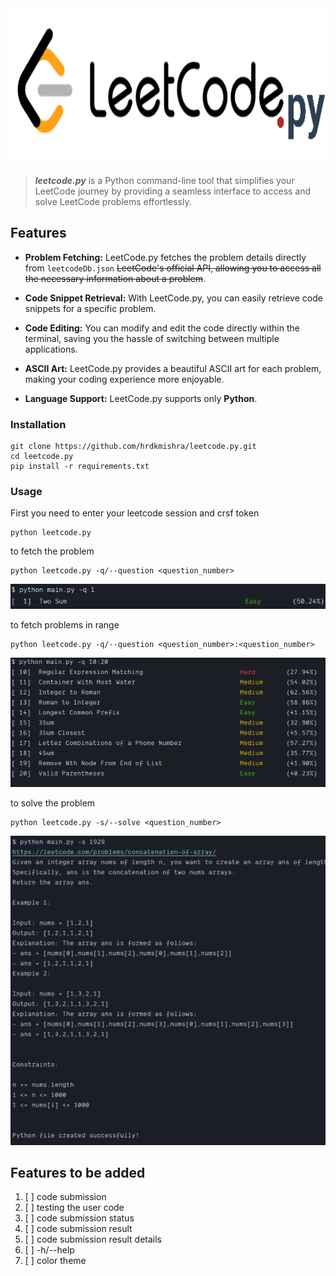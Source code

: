 <img height="250" src="./images/test.png" width="800"/>

> **_leetcode.py_** is a Python command-line tool that simplifies your LeetCode journey by providing a seamless interface to access and solve LeetCode problems effortlessly.

## Features

* **Problem Fetching:** LeetCode.py fetches the problem details directly from `leetcodeDb.json` ~~LeetCode's official API, allowing you to access all the necessary information about a problem~~.

* **Code Snippet Retrieval:** With LeetCode.py, you can easily retrieve code snippets for a specific problem.

* **Code Editing:** You can modify and edit the code directly within the terminal, saving you the hassle of switching between multiple applications.

* **ASCII Art:** LeetCode.py provides a beautiful ASCII art for each problem, making your coding experience more enjoyable.

* **Language Support:** LeetCode.py supports only **Python**.

### Installation
```
git clone https://github.com/hrdkmishra/leetcode.py.git
cd leetcode.py
pip install -r requirements.txt
```

### Usage

First you need to enter your leetcode session and crsf token
```
python leetcode.py
```
to fetch the problem
```
python leetcode.py -q/--question <question_number>
```
![img_1.png](images/img_1.png)

to fetch problems in range
```
python leetcode.py -q/--question <question_number>:<question_number>
```
![](./images/image.png)

to solve the problem
```
python leetcode.py -s/--solve <question_number>
```
![img.png](images/img.png)

## Features to be added

1. [ ] code submission
2. [ ] testing the user code
3. [ ] code submission status
4. [ ] code submission result
5. [ ] code submission result details
6. [ ] -h/--help
7. [ ] color theme
